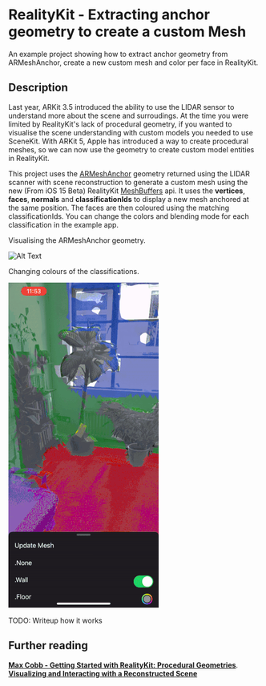 # RealityKit - Extracting anchor geometry to create a custom Mesh

An example project showing how to extract anchor geometry from ARMeshAnchor, create a new custom mesh and color per face in RealityKit.

## Description
Last year, ARKit 3.5 introduced the ability to use the LIDAR sensor to understand more about the scene and surroudings. At the time you were limited by RealityKit's lack of procedural geometry, if you wanted to visualise the scene understanding with custom models you needed to use SceneKit. With ARKit 5, Apple has introduced a way to create procedural meshes, so we can now use the geometry to create custom model entities in RealityKit.

This project uses the [ARMeshAnchor](https://developer.apple.com/documentation/arkit/armeshgeometry) geometry returned using the LIDAR scanner with scene reconstruction to generate a custom mesh using the new (From iOS 15 Beta) RealityKit [MeshBuffers](https://developer.apple.com/documentation/realitykit/meshbuffers) api. It uses the **vertices**, **faces**, **normals** and **classificationIds** to display a new mesh anchored at the same position. The faces are then coloured using the matching classificationIds. You can change the colors and blending mode for each classification in the example app. 

Visualising the ARMeshAnchor geometry. 

![Alt Text](https://github.com/TravisHall/RealityKit-Example-ARMeshAnchor-Geometry/blob/main/RealityKit%20Example%20ARMeshAnchor/Demo/demo2.gif)

Changing colours of the classifications. 

![Alt Text](https://github.com/TravisHall/RealityKit-Example-ARMeshAnchor-Geometry/blob/main/RealityKit%20Example%20ARMeshAnchor/Demo/demo.gif)

TODO: Writeup how it works


## Further reading
**[Max Cobb - Getting Started with RealityKit: Procedural Geometries](https://maxxfrazer.medium.com/getting-started-with-realitykit-procedural-geometries-5dd9eca659ef)**. 
**[Visualizing and Interacting with a Reconstructed Scene](https://developer.apple.com/documentation/arkit/content_anchors/visualizing_and_interacting_with_a_reconstructed_scene)**

